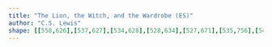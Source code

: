 ```yaml
---
title: "The Lion, the Witch, and the Wardrobe (ES)"
author: "C.S. Lewis"
shape: [[558,626],[537,627],[534,628],[528,634],[527,671],[535,756],[540,850],[542,861],[543,904],[546,921],[553,1036],[559,1089],[559,1108],[563,1142],[563,1160],[565,1170],[572,1286],[578,1334],[578,1364],[582,1390],[582,1408],[586,1413],[594,1415],[619,1414],[627,1412],[633,1408],[636,1397],[636,1342],[632,1285],[632,1248],[627,1204],[627,1180],[625,1171],[624,1127],[615,1030],[615,1011],[611,969],[609,922],[601,851],[601,832],[596,773],[595,739],[589,694],[588,635],[587,632],[582,628],[566,626]]
---
```

